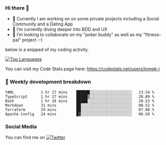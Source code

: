 ### Hi there 👋


- 🔭 Currently I am working on on some private projects including a Social Community and a Dating App
- 🌱 I’m currently diving deeper into BDD and UX
- 👯 I’m looking to collaborate on my "poker buddy" as well as my "fitness-pal" project :-)

below is a snipped of my coding activity.
<!--
**tomek-i/tomek-i** is a ✨ _special_ ✨ repository because its `README.md` (this file) appears on your GitHub profile.

Here are some ideas to get you started:

- 🔭 I’m currently working on ...
- 🌱 I’m currently learning ...
- 👯 I’m looking to collaborate on ...
- 🤔 I’m looking for help with ...
- 💬 Ask me about ...
- 📫 How to reach me: ...
- 😄 Pronouns: ...
- ⚡ Fun fact: ...
-->
[![Top Languages](https://github-readme-stats.vercel.app/api/top-langs/?username=tomek-i&layout=compact)](https://github.com/tomek-i)

You can visit my Code Stats page here: https://codestats.net/users/tomek-i

### 💬 Weekly development breakdown
<!--START_SECTION:waka-->

```text
YAML            1 hr 27 mins    ██████░░░░░░░░░░░░░░░░░░░   23.54 %
TypeScript      1 hr 17 mins    █████▒░░░░░░░░░░░░░░░░░░░   20.89 %
Bash            1 hr 16 mins    █████░░░░░░░░░░░░░░░░░░░░   20.53 %
Markdown        31 mins         ██░░░░░░░░░░░░░░░░░░░░░░░   08.52 %
Terraform       29 mins         ██░░░░░░░░░░░░░░░░░░░░░░░   07.88 %
Apache Config   24 mins         █▓░░░░░░░░░░░░░░░░░░░░░░░   06.50 %
```

<!--END_SECTION:waka-->

<!-- Actual text -->

### Social Media
You can find me on [![Twitter][1.2]][1]

<!-- Icons -->

[1.2]: http://i.imgur.com/wWzX9uB.png 


<!-- Links to your social media accounts -->

[1]: https://twitter.com/tomek_i
